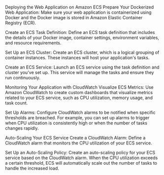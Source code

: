 Deploying the Web Application on Amazon ECS
Prepare Your Dockerized Web Application: Make sure your web application is containerized using Docker and the Docker image is stored in Amazon Elastic Container Registry (ECR).

Create an ECS Task Definition: Define an ECS task definition that includes the details of your Docker image, container settings, environment variables, and resource requirements.

Set Up an ECS Cluster: Create an ECS cluster, which is a logical grouping of container instances. These instances will host your application's tasks.

Create an ECS Service: Launch an ECS service using the task definition and cluster you've set up. This service will manage the tasks and ensure they run continuously.

Monitoring Your Application with CloudWatch
Visualize ECS Metrics: Use Amazon CloudWatch to create custom dashboards that visualize metrics related to your ECS service, such as CPU utilization, memory usage, and task count.

Set Up Alarms: Configure CloudWatch alarms to be notified when specific thresholds are breached. For example, you can set up alarms to trigger when CPU utilization is consistently high or when the number of tasks changes rapidly.

Auto-Scaling Your ECS Service
Create a CloudWatch Alarm: Define a CloudWatch alarm that monitors the CPU utilization of your ECS service.

Set Up an Auto-Scaling Policy: Create an auto-scaling policy for your ECS service based on the CloudWatch alarm. When the CPU utilization exceeds a certain threshold, ECS will automatically scale out the number of tasks to handle the increased load.

